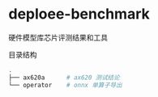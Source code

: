 # deploee-benchmark
硬件模型库芯片评测结果和工具

目录结构

```bash
.
├── ax620a      # ax620 测试结论
└── operator    # onnx 单算子导出
```
